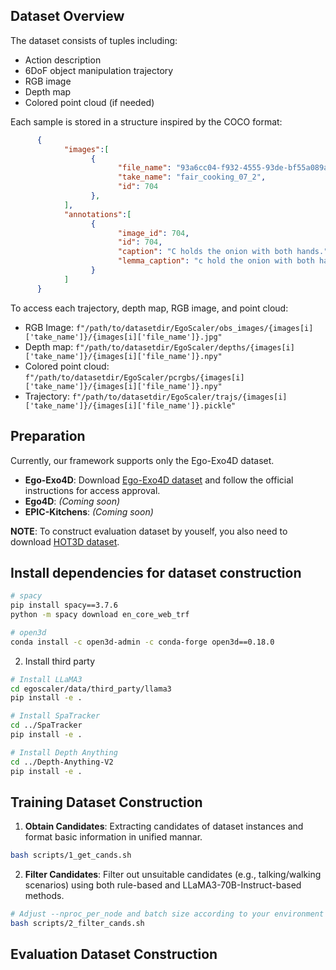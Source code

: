 ## Dataset Overview
The dataset consists of tuples including:
- Action description
- 6DoF object manipulation trajectory
- RGB image
- Depth map
- Colored point cloud (if needed)

Each sample is stored in a structure inspired by the COCO format:

```json
      {
            "images":[
                  {
                        "file_name": "93a6cc04-f932-4555-93de-bf55a089ac80_848.198", 
                        "take_name": "fair_cooking_07_2", 
                        "id": 704
                  },
            ],
            "annotations":[
                  {
                        "image_id": 704, 
                        "id": 704, 
                        "caption": "C holds the onion with both hands.", 
                        "lemma_caption": "c hold the onion with both hand ."
                  }
            ]
      }
```

To access each trajectory, depth map, RGB image, and point cloud:
- RGB Image: ```f"/path/to/datasetdir/EgoScaler/obs_images/{images[i]['take_name']}/{images[i]['file_name']}.jpg"```
- Depth map: ```f"/path/to/datasetdir/EgoScaler/depths/{images[i]['take_name']}/{images[i]['file_name']}.npy"```
- Colored point cloud: ```f"/path/to/datasetdir/EgoScaler/pcrgbs/{images[i]['take_name']}/{images[i]['file_name']}.npy"```
- Trajectory: ```f"/path/to/datasetdir/EgoScaler/trajs/{images[i]['take_name']}/{images[i]['file_name']}.pickle"```

## Preparation

Currently, our framework supports only the Ego-Exo4D dataset.

- **Ego-Exo4D**: Download [Ego-Exo4D dataset](https://ego-exo4d-data.org/) and follow the official instructions for access approval.
- **Ego4D**: *(Coming soon)*
- **EPIC-Kitchens**: *(Coming soon)*

**NOTE**: To construct evaluation dataset by youself, you also need to download [HOT3D dataset](https://www.projectaria.com/datasets/hot3D/).


## Install dependencies for dataset construction
```bash
# spacy
pip install spacy==3.7.6
python -m spacy download en_core_web_trf

# open3d
conda install -c open3d-admin -c conda-forge open3d==0.18.0
```

2. Install third party
```bash
# Install LLaMA3
cd egoscaler/data/third_party/llama3
pip install -e .

# Install SpaTracker
cd ../SpaTracker
pip install -e .

# Install Depth Anything
cd ../Depth-Anything-V2
pip install -e .
```

## Training Dataset Construction
1. **Obtain Candidates**: Extracting candidates of dataset instances and format basic information in unified mannar.
```bash
bash scripts/1_get_cands.sh
```

2. **Filter Candidates**: Filter out unsuitable candidates (e.g., talking/walking scenarios) using both rule-based and LLaMA3-70B-Instruct-based methods.

```bash
# Adjust --nproc_per_node and batch size according to your environment
bash scripts/2_filter_cands.sh
```


## Evaluation Dataset Construction
